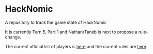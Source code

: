 HackNomic
=========

A repository to track the game state of HackNomic

It is currently Turn 5, Part 1 and Nathan/Taneb is next to propose a rule-change.

The current official list of players is [here](https://github.com/jameseb7/HackNomic/blob/master/players.md) and the current rules are [here](https://github.com/jameseb7/HackNomic/blob/master/rules.md).
